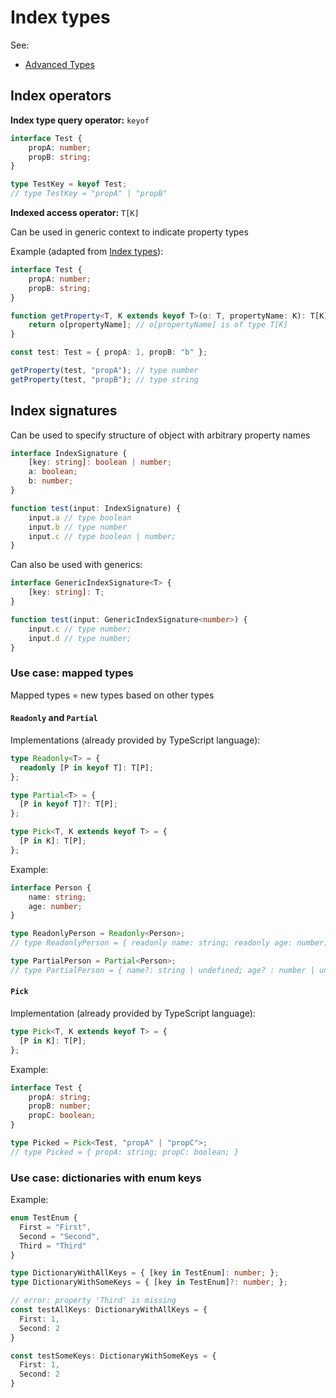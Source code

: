 # Index types

See:

- [Advanced Types](https://www.typescriptlang.org/docs/handbook/advanced-types.html)

## Index operators

**Index type query operator:** `keyof`

```typescript
interface Test {
    propA: number;
    propB: string;
}

type TestKey = keyof Test; 
// type TestKey = "propA" | "propB"
```

**Indexed access operator:** `T[K]`

Can be used in generic context to indicate property types

Example (adapted from [Index types](https://www.typescriptlang.org/docs/handbook/advanced-types.html#index-types)):

```typescript
interface Test {
    propA: number;
    propB: string;
}

function getProperty<T, K extends keyof T>(o: T, propertyName: K): T[K] {
    return o[propertyName]; // o[propertyName] is of type T[K]
}

const test: Test = { propA: 1, propB: "b" };

getProperty(test, "propA"); // type number
getProperty(test, "propB"); // type string
```

## Index signatures

Can be used to specify structure of object with arbitrary property names

```typescript
interface IndexSignature {
    [key: string]: boolean | number;
    a: boolean;
    b: number;
}

function test(input: IndexSignature) {
    input.a // type boolean
    input.b // type number
    input.c // type boolean | number;
}
```

Can also be used with generics:

```typescript
interface GenericIndexSignature<T> {
    [key: string]: T;
}

function test(input: GenericIndexSignature<number>) {
    input.c // type number;
    input.d // type number;
}
```

### Use case: mapped types

Mapped types = new types based on other types

#### `Readonly` and `Partial`

Implementations (already provided by TypeScript language):

```typescript
type Readonly<T> = {
  readonly [P in keyof T]: T[P];
};

type Partial<T> = {
  [P in keyof T]?: T[P];
};

type Pick<T, K extends keyof T> = {
  [P in K]: T[P];
};
```

Example:

```typescript
interface Person {
    name: string;
    age: number;
}

type ReadonlyPerson = Readonly<Person>;
// type ReadonlyPerson = { readonly name: string; readonly age: number; }

type PartialPerson = Partial<Person>;
// type PartialPerson = { name?: string | undefined; age? : number | undefined; }
```

####  `Pick`

Implementation (already provided by TypeScript language):

```typescript
type Pick<T, K extends keyof T> = {
  [P in K]: T[P];
};
```

Example:

```typescript
interface Test {
    propA: string;
    propB: number;
    propC: boolean;
}

type Picked = Pick<Test, "propA" | "propC">;
// type Picked = { propA: string; propC: boolean; }
```

### Use case: dictionaries with enum keys

Example:

```typescript
enum TestEnum {
  First = "First",
  Second = "Second",
  Third = "Third"
}

type DictionaryWithAllKeys = { [key in TestEnum]: number; };
type DictionaryWithSomeKeys = { [key in TestEnum]?: number; };

// error: property 'Third' is missing
const testAllKeys: DictionaryWithAllKeys = {
  First: 1,
  Second: 2
}

const testSomeKeys: DictionaryWithSomeKeys = {
  First: 1,
  Second: 2
}
```
